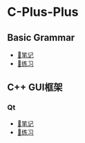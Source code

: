 # C-Plus-Plus
## Basic Grammar
- [:notebook_with_decorative_cover:笔记](./note/README.md)
- [:pencil:练习](./exercise/README.md)

## C++ GUI框架
### Qt
- [:notebook_with_decorative_cover:笔记](./qt/note/README.md)
- [:pencil:练习](./qt/exercise/README.md)

